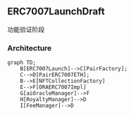## ERC7007LaunchDraft

功能验证阶段

### Architecture

```mermaid
graph TD;
    B[ERC7007Launch]-->C[PairFactory];
    C-->D[PairERC7007ETH];
    B-->E[NFTCollectionFactory]
    E-->F[ORAERC7007Impl]
    G[aiOracleManager]-->F
    H[RoyaltyManager]-->D
    I[FeeManager]-->D
```
